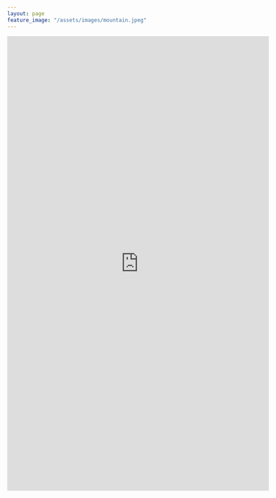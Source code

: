 ```yaml
---
layout: page
feature_image: "/assets/images/mountain.jpeg"
---
```


<iframe src="https://docs.google.com/viewer?url=https://raw.githubusercontent.com/valkebets/valkebets.github.io/main/assets/docs/ValeriaKebets_resume.pdf&embedded=true" style="width:120%; height:1050px;" frameborder="0"></iframe>
